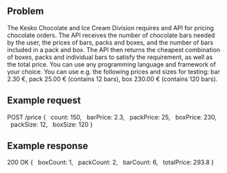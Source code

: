 ## Problem
The Kesko Chocolate and Ice Cream Division requires and API for pricing chocolate orders.
The API receives the number of chocolate bars needed by the user, the prices of bars, packs and boxes,
and the number of bars included in a pack and box.
The API then returns the cheapest combination of boxes, packs and individual bars to satisfy the
requirement, as well as the total price.
You can use any programming language and framework of your choice.
You can use e.g. the following prices and sizes for testing: bar 2.30 €, pack 25.00 € (contains 12 bars), box
230.00 € (contains 120 bars).

## Example request
POST /price
{
  count: 150,
  barPrice: 2.3,
  packPrice: 25,
  boxPrice: 230,
  packSize: 12,
  boxSize: 120
}

## Example response
200 OK
{
  boxCount: 1,
  packCount: 2,
  barCount: 6,
  totalPrice: 293.8
}